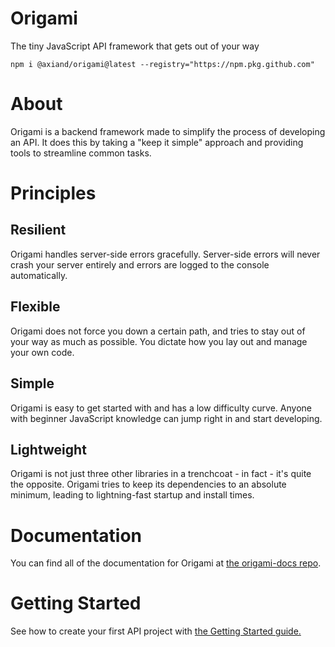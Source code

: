 # Origami
The tiny JavaScript API framework that gets out of your way

```
npm i @axiand/origami@latest --registry="https://npm.pkg.github.com"
```

# About
Origami is a backend framework made to simplify the process of developing an API. It does this by taking a "keep it simple" approach and providing tools to streamline common tasks.

# Principles
## Resilient
Origami handles server-side errors gracefully. Server-side errors will never crash your server entirely and errors are logged to the console automatically.

## Flexible
Origami does not force you down a certain path, and tries to stay out of your way as much as possible. You dictate how you lay out and manage your own code.

## Simple
Origami is easy to get started with and has a low difficulty curve. Anyone with beginner JavaScript knowledge can jump right in and start developing.

## Lightweight
Origami is not just three other libraries in a trenchcoat - in fact - it's quite the opposite. Origami tries to keep its dependencies to an absolute minimum, leading to lightning-fast startup and install times.

# Documentation
You can find all of the documentation for Origami at [the origami-docs repo](https://github.com/axiand/origami-docs).

# Getting Started
See how to create your first API project with [the Getting Started guide.](https://github.com/axiand/origami-docs/blob/master/Getting%20Started/Intro.md)
